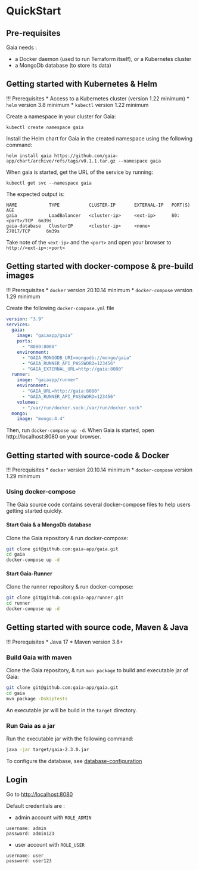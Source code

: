 # QuickStart

## Pre-requisites

Gaia needs : 

 * a Docker daemon (used to run Terraform itself), or a Kubernetes cluster
 * a MongoDb database (to store its data)

## Getting started with Kubernetes & Helm

!!! Prerequisites
    * Access to a Kubernetes cluster (version 1.22 minimum) 
    * `helm` version 3.8 minimum
    * `kubectl` version 1.22 minimum

Create a namespace in your cluster for Gaia:

```shell
kubectl create namespace gaia
```

Install the Helm chart for Gaia in the created namespace using the following command:

```shell
helm install gaia https://github.com/gaia-app/chart/archive/refs/tags/v0.1.1.tar.gz --namespace gaia
```

When gaia is started, get the URL of the service by running:

```shell
kubectl get svc --namespace gaia
```
The expected output is:
```text
NAME            TYPE           CLUSTER-IP       EXTERNAL-IP   PORT(S)        AGE
gaia            LoadBalancer   <cluster-ip>     <ext-ip>      80:<port>/TCP  6m39s
gaia-database   ClusterIP      <cluster-ip>     <none>        27017/TCP      6m39s
```
Take note of the `<ext-ip>` and the `<port>` and open your browser to `http://<ext-ip>:<port>`

## Getting started with docker-compose & pre-build images

!!! Prerequisites
    * `docker` version 20.10.14 minimum
    * `docker-compose` version 1.29 minimum

Create the following `docker-compose.yml` file

```yaml
version: "3.9"
services:
  gaia:
    image: "gaiaapp/gaia"
    ports: 
      - "8080:8080"
    environment:
      - "GAIA_MONGODB_URI=mongodb://mongo/gaia"
      - "GAIA_RUNNER_API_PASSWORD=123456"
      - "GAIA_EXTERNAL_URL=http://gaia:8080"
  runner:
    image: "gaiaapp/runner"
    environment:
      - "GAIA_URL=http://gaia:8080"
      - "GAIA_RUNNER_API_PASSWORD=123456"
    volumes:
      - "/var/run/docker.sock:/var/run/docker.sock"
  mongo:
    image: "mongo:4.4"
```

Then, run `docker-compose up -d`.
When Gaia is started, open http://localhost:8080 on your browser.

## Getting started with source-code & Docker

!!! Prerequisites
    * `docker` version 20.10.14 minimum
    * `docker-compose` version 1.29 minimum

### Using docker-compose

The Gaia source code contains several docker-compose files to help users getting started quickly.

#### Start Gaia & a MongoDb database

Clone the Gaia repository & run docker-compose: 

```bash
git clone git@github.com:gaia-app/gaia.git
cd gaia
docker-compose up -d
```

#### Start Gaia-Runner

Clone the runner repository & run docker-compose: 

```bash
git clone git@github.com:gaia-app/runner.git
cd runner
docker-compose up -d
```

## Getting started with source code, Maven & Java

!!! Prerequisites
    * Java 17
    * Maven version 3.8+

### Build Gaia with maven

Clone the Gaia repository, & run `mvn package` to build and executable jar of Gaia:

```bash
git clone git@github.com:gaia-app/gaia.git
cd gaia
mvn package -DskipTests
```

An executable jar will be build in the `target` directory.

### Run Gaia as a jar

Run the executable jar with the following command:

```bash
java -jar target/gaia-2.3.0.jar
```

To configure the database, see [database-configuration](/configuration/database-configuration/#jar)


## Login

Go to [http://localhost:8080](http://localhost:8080)

Default credentials are :

 * admin account with `ROLE_ADMIN`

```
username: admin
password: admin123
```

 * user account with `ROLE_USER`

```
username: user
password: user123
```
